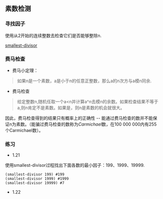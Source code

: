## 素数检测

### 寻找因子

使用从2开始的连续整数去检查它们是否能够整除n.

[smallest-divisor](smallest-divisor.rkt)

### 费马检查

- 费马小定理：

> 如果n是一个素数，a是小于n的任意正整数，那么a的n次方与a模n同余.

- 费马检查

> 给定整数n,随机任取一个a<n并计算a^n去模n的余数。如果检查结果不等于a,则n肯定不是素数。如果是，则n是素数的机会就很大。

因此，费马检查得到的结果只有概率上的正确性 -- 能通过费马检查的数并不能保证n为素数。（能骗过费马检查的数称为*Carmichael*数，在100 000 000内有255个Carmichael数）。

### 练习

- 1.21

使用smallest-divisor过程找出下面各数的最小因子：199、1999、19999.

```
(smallest-divisor 199) #199
(smallest-divisor 1999) #1999
(smallest-divisor 19999) #7
```

- 1.22


